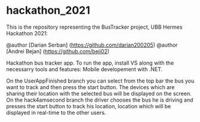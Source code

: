 # hackathon_2021

This is the repository representing the BusTracker project, UBB Hermes Hackathon 2021:

@author [Darian Serban] (https://github.com/darian200205)
@author [Andrei Bejan] (https://github.com/beji02)


Hackathon bus tracker app.
To run the app, install VS along with the necessarry tools and features: Mobile developement with .NET.

On the UserAppFinished branch you can select from the top bar the bus you want to track and then press the start button. The devices which are sharing their location with the selected bus will be displayed on the screen.
On the hack4amsecond branch the driver chooses the bus he is driving and presses the start button to track his location, location which will be displayed in real-time to the other users.
